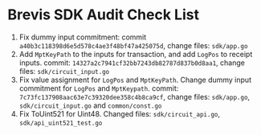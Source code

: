 # Brevis SDK Audit Check List

1. Fix dummy input commitment: commit `a40b3c118398d6e5d578c4ae3f48bf47a425075d`, change files: `sdk/app.go`
2. Add `MptKeyPath` to the inputs for transaction, and add `LogPos` to receipt inputs. commit: `14327a2c7941cf32bb7243db82787d837b0d8aa1`, change files: `sdk/circuit_input.go`
3. Fix value assignment for `LogPos` and `MptKeyPath`. Change dummy input commitment for `LogPos` and `MptKeypath`. commit: `7c73fc137908aac63e7c39320dee358c4b8ca9cf`, change files: `sdk/app.go`, `sdk/circuit_input.go` and `common/const.go`
4. Fix ToUint521 for Uint48. Changed files: `sdk/circuit_api.go`, `sdk/api_uint521_test.go`
